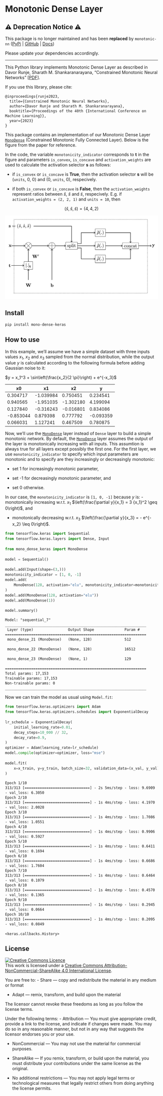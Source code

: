 # Monotonic Dense Layer


<!-- WARNING: THIS FILE WAS AUTOGENERATED! DO NOT EDIT! -->

## ⚠️ **Deprecation Notice** ⚠️

This package is no longer maintained and has been **replaced** by
`monotonic-nn` ([PyPi](https://pypi.org/project/monotonic-nn/) \|
[GitHub](https://github.com/airtai/monotonic-nn) \|
[Docs](https://monotonic.airt.ai/latest/))

Please update your dependencies accordingly.

------------------------------------------------------------------------

This Python library implements Monotonic Dense Layer as described in
Davor Runje, Sharath M. Shankaranarayana, “Constrained Monotonic Neural
Networks” \[[PDF](https://arxiv.org/pdf/2205.11775.pdf)\].

If you use this library, please cite:

``` title="bibtex"
@inproceedings{runje2023,
  title={Constrained Monotonic Neural Networks},
  author={Davor Runje and Sharath M. Shankaranarayana},
  booktitle={Proceedings of the 40th {International Conference on Machine Learning}},
  year={2023}
}
```

This package contains an implementation of our Monotonic Dense Layer
[`MonoDense`](https://airtai.github.io/mono-dense-keras/latest/api/mono_dense_keras/MonoDense/#mono_dense_keras.MonoDense)
(Constrained Monotonic Fully Connected Layer). Below is the figure from
the paper for reference.

In the code, the variable `monotonicity_indicator` corresponds to **t**
in the figure and parameters `is_convex`, `is_concave` and
`activation_weights` are used to calculate the activation selector **s**
as follows:

- if `is_convex` or `is_concave` is **True**, then the activation
  selector **s** will be (`units`, 0, 0) and (0, `units`, 0),
  respecively.

- if both `is_convex` or `is_concave` is **False**, then the
  `activation_weights` represent ratios between $\breve{s}$, $\hat{s}$
  and $\tilde{s}$, respecively. E.g. if `activation_weights = (2, 2, 1)`
  and `units = 10`, then

$$
(\breve{s}, \hat{s}, \tilde{s}) = (4, 4, 2)
$$

![mono-dense-layer-diagram](https://github.com/airtai/mono-dense-keras/raw/main/nbs/images/mono-dense-layer-diagram.png)

## Install

``` sh
pip install mono-dense-keras
```

## How to use

In this example, we’ll assume we have a simple dataset with three inputs
values $x_1$, $x_2$ and $x_3$ sampled from the normal distribution,
while the output value $y$ is calculated according to the following
formula before adding Gaussian noise to it:

$y = x_1^3 + \sin\left(\frac{x_2}{2 \pi}\right) + e^{-x_3}$

<style type="text/css">
</style>

| x0        | x1        | x2        | y         |
|-----------|-----------|-----------|-----------|
| 0.304717  | -1.039984 | 0.750451  | 0.234541  |
| 0.940565  | -1.951035 | -1.302180 | 4.199094  |
| 0.127840  | -0.316243 | -0.016801 | 0.834086  |
| -0.853044 | 0.879398  | 0.777792  | -0.093359 |
| 0.066031  | 1.127241  | 0.467509  | 0.780875  |

Now, we’ll use the
[`MonoDense`](https://airtai.github.io/mono-dense-keras/latest/api/mono_dense_keras/MonoDense/#mono_dense_keras.MonoDense)
layer instead of `Dense` layer to build a simple monotonic network. By
default, the
[`MonoDense`](https://airtai.github.io/mono-dense-keras/latest/api/mono_dense_keras/MonoDense/#mono_dense_keras.MonoDense)
layer assumes the output of the layer is monotonically increasing with
all inputs. This assumtion is always true for all layers except possibly
the first one. For the first layer, we use `monotonicity_indicator` to
specify which input parameters are monotonic and to specify are they
increasingly or decreasingly monotonic:

- set 1 for increasingly monotonic parameter,

- set -1 for decreasingly monotonic parameter, and

- set 0 otherwise.

In our case, the `monotonicity_indicator` is `[1, 0, -1]` because $y$
is: - monotonically increasing w.r.t. $x_1$
$\left(\frac{\partial y}{x_1} = 3 {x_1}^2 \geq 0\right)$, and

- monotonically decreasing w.r.t. $x_3$
  $\left(\frac{\partial y}{x_3} = - e^{-x_2} \leq 0\right)$.

``` python
from tensorflow.keras import Sequential
from tensorflow.keras.layers import Dense, Input

from mono_dense_keras import MonoDense

model = Sequential()

model.add(Input(shape=(3,)))
monotonicity_indicator = [1, 0, -1]
model.add(
    MonoDense(128, activation="elu", monotonicity_indicator=monotonicity_indicator)
)
model.add(MonoDense(128, activation="elu"))
model.add(MonoDense(1))

model.summary()
```

    Model: "sequential_7"
    _________________________________________________________________
     Layer (type)                Output Shape              Param #   
    =================================================================
     mono_dense_21 (MonoDense)   (None, 128)               512       
                                                                     
     mono_dense_22 (MonoDense)   (None, 128)               16512     
                                                                     
     mono_dense_23 (MonoDense)   (None, 1)                 129       
                                                                     
    =================================================================
    Total params: 17,153
    Trainable params: 17,153
    Non-trainable params: 0
    _________________________________________________________________

Now we can train the model as usual using `Model.fit`:

``` python
from tensorflow.keras.optimizers import Adam
from tensorflow.keras.optimizers.schedules import ExponentialDecay

lr_schedule = ExponentialDecay(
    initial_learning_rate=0.01,
    decay_steps=10_000 // 32,
    decay_rate=0.9,
)
optimizer = Adam(learning_rate=lr_schedule)
model.compile(optimizer=optimizer, loss="mse")

model.fit(
    x=x_train, y=y_train, batch_size=32, validation_data=(x_val, y_val), epochs=10
)
```

    Epoch 1/10
    313/313 [==============================] - 2s 5ms/step - loss: 9.6909 - val_loss: 6.3050
    Epoch 2/10
    313/313 [==============================] - 1s 4ms/step - loss: 4.1970 - val_loss: 2.0028
    Epoch 3/10
    313/313 [==============================] - 1s 4ms/step - loss: 1.7086 - val_loss: 1.0551
    Epoch 4/10
    313/313 [==============================] - 1s 4ms/step - loss: 0.9906 - val_loss: 0.5927
    Epoch 5/10
    313/313 [==============================] - 1s 4ms/step - loss: 0.6411 - val_loss: 0.1694
    Epoch 6/10
    313/313 [==============================] - 1s 4ms/step - loss: 0.6686 - val_loss: 1.7604
    Epoch 7/10
    313/313 [==============================] - 1s 4ms/step - loss: 0.6464 - val_loss: 0.1079
    Epoch 8/10
    313/313 [==============================] - 1s 4ms/step - loss: 0.4570 - val_loss: 0.1365
    Epoch 9/10
    313/313 [==============================] - 1s 4ms/step - loss: 0.2945 - val_loss: 0.0664
    Epoch 10/10
    313/313 [==============================] - 1s 4ms/step - loss: 0.2095 - val_loss: 0.0849

    <keras.callbacks.History>

## License

<a rel="license" href="http://creativecommons.org/licenses/by-nc-sa/4.0/"><img alt="Creative Commons Licence" style="border-width:0" src="https://i.creativecommons.org/l/by-nc-sa/4.0/88x31.png" /></a><br />This
work is licensed under a
<a rel="license" href="http://creativecommons.org/licenses/by-nc-sa/4.0/">Creative
Commons Attribution-NonCommercial-ShareAlike 4.0 International
License</a>.

You are free to: - Share — copy and redistribute the material in any
medium or format

- Adapt — remix, transform, and build upon the material

The licensor cannot revoke these freedoms as long as you follow the
license terms.

Under the following terms: - Attribution — You must give appropriate
credit, provide a link to the license, and indicate if changes were
made. You may do so in any reasonable manner, but not in any way that
suggests the licensor endorses you or your use.

- NonCommercial — You may not use the material for commercial purposes.

- ShareAlike — If you remix, transform, or build upon the material, you
  must distribute your contributions under the same license as the
  original.

- No additional restrictions — You may not apply legal terms or
  technological measures that legally restrict others from doing
  anything the license permits.
